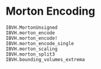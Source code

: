 # Morton Encoding


```@docs
IBVH.MortonUnsigned
IBVH.morton_encode
IBVH.morton_encode!
IBVH.morton_encode_single
IBVH.morton_scaling
IBVH.morton_split3
IBVH.bounding_volumes_extrema
```
